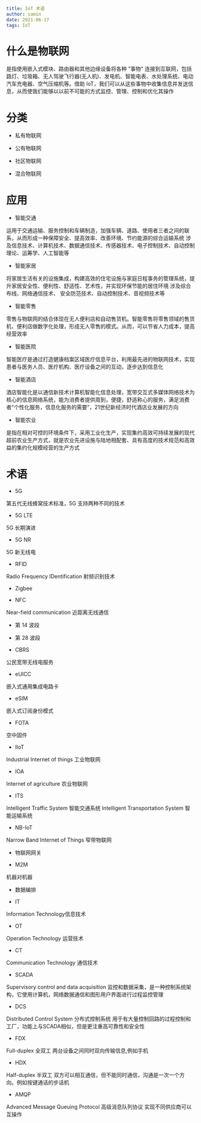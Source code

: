 ```yaml
title: IoT 术语
author: samin
date: 2021-06-17
tags: IoT
```

# 什么是物联网

是指使用嵌入式模块、路由器和其他边缘设备将各种 ”事物“ 连接到互联网，包括路灯、垃圾箱、无人驾驶飞行器(无人机)、发电机、智能电表、水处理系统、电动汽车充电器、空气压缩机等。借助 IoT，我们可以从这些事物中收集信息并发送信息，从而使我们能够以以前不可能的方式监控、管理、控制和优化其操作

# 分类

- 私有物联网

- 公有物联网

- 社区物联网

- 混合物联网

# 应用

- 智能交通

运用于交通运输、服务控制和车辆制造，加强车辆、道路、使用者三者之间的联系，从而形成一种保障安全、提高效率、改善环境、节约能源的综合运输系统
涉及信息技术、计算机技术、数据通信技术、传感器技术、电子控制技术、自动控制理论、运筹学、人工智能等

- 智能家居

将家居生活有关的设施集成，构建高效的住宅设施与家庭日程事务的管理系统，提升家居安全性、便利性、舒适性、艺术性，并实现环保节能的居住环境
涉及综合布线、网络通信技术、 安全防范技术、自动控制技术、音视频技术等

- 智能零售

零售与物联网的结合体现在无人便利店和自动售货机。智能零售将零售领域的售货机、便利店做数字化处理，形成无人零售的模式。从而，可以节省人力成本，提高经营效率

- 智能医院

智能医疗是通过打造健康档案区域医疗信息平台，利用最先进的物联网技术，实现患者与医务人员、医疗机构、医疗设备之间的互动，逐步达到信息化

- 智能酒店

酒店智能化是以通信新技术计算机智能化信息处理，宽带交互式多媒体网络技术为核心的信息网络系统，能为消费者提供周到，便捷，舒适称心的服务，满足消费者“个性化服务，信息化服务的需要”，21世纪新经济时代酒店业发展的方向

- 智能农业

是指在相对可控的环境条件下，采用工业化生产，实现集约高效可持续发展的现代超前农业生产方式，就是农业先进设施与陆地相配套、具有高度的技术规范和高效益的集约化规模经营的生产方式

# 术语

- 5G

第五代无线蜂窝技术标准，5G 支持两种不同的技术

- 5G LTE

5G 长期演进

- 5G NR

5G 新无线电

- RFID

Radio Frequency IDentification 射频识别技术

- Zigbee

- NFC

Near-field communication 近距离无线通信

- 第 14 波段

- 第 28 波段

- CBRS
  
公民宽带无线电服务

- eUICC

嵌入式通用集成电路卡

- eSIM

嵌入式订阅身份模式

- FOTA

空中固件

- IIoT

Industrial Internet of things 工业物联网

- IOA

Internet of agriculture 农业物联网

- ITS

Intelligent Traffic System 智能交通系统
Intelligent Transportation System 智能运输系统

- NB-IoT
  
Narrow Band Internet of Things 窄带物联网 

- 物联网网关

- M2M

机器对机器

- 数据编排

- IT 

Information Technology信息技术

- OT

Operation Technology 运营技术

- CT

Communication Technology 通信技术

- SCADA
  
Supervisory control and data acquisition 监控和数据采集，是一种控制系统架构，它使用计算机，网络数据通信和图形用户界面进行过程监控管理

- DCS
  
Distributed Control System 分布式控制系统 用于有大量控制回路的过程控制和工厂，功能上与SCADA相似，但是更注重高可靠性和安全性

- FDX
  
Full-duplex 全双工 
两台设备之间同时双向传输信息,例如手机

- HDX
  
Half-duplex 半双工
双方可以相互通信，但不能同时通信，沟通是一次一个方向。例如按键通话的步话机

- AMQP

Advanced Message Queuing Protocol 
高级消息队列协议 实现不同供应商可以互操作